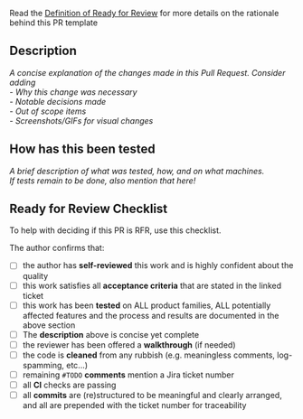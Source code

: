 Read the [Definition of Ready for Review](https://ultimaker.atlassian.net/l/cp/U0ErL5NA) for more details on the rationale behind this PR template

## Description
_A concise explanation of the changes made in this Pull Request. Consider adding_ \
_- Why this change was necessary_ \
_- Notable decisions made_ \
_- Out of scope items_ \
_- Screenshots/GIFs for visual changes_

## How has this been tested
_A brief description of what was tested, how, and on what machines. \
If tests remain to be done, also mention that here!_


## Ready for Review Checklist
To help with deciding if this PR is RFR, use this checklist.

The author confirms that:
- [ ] the author has **self-reviewed** this work and is highly confident about the quality
- [ ] this work satisfies all **acceptance criteria** that are stated in the linked ticket
- [ ] this work has been **tested** on ALL product families, ALL potentially affected features and the process and results are documented in the above section
- [ ] The **description** above is concise yet complete
- [ ] the reviewer has been offered a **walkthrough** (if needed)
- [ ] the code is **cleaned** from any rubbish (e.g. meaningless comments, log-spamming, etc...)
- [ ] remaining `#TODO` **comments** mention a Jira ticket number
- [ ] all **CI** checks are passing
- [ ] all **commits** are (re)structured to be meaningful and clearly arranged, and all are prepended with the ticket number for traceability
